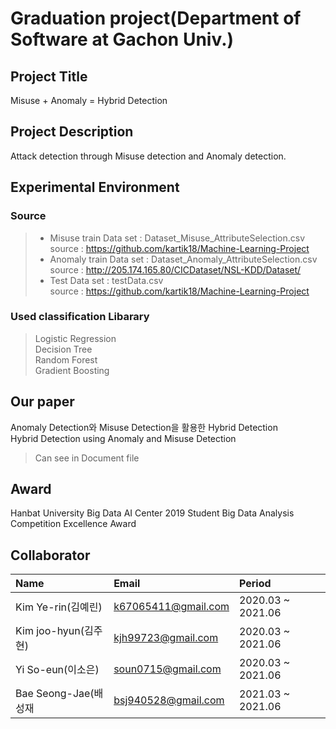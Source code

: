 # Graduation project(Department of Software at Gachon Univ.)

## Project Title
Misuse + Anomaly = Hybrid Detection

## Project Description
Attack detection through Misuse detection and Anomaly detection.
 
## Experimental Environment
### Source
> - Misuse train Data set : Dataset_Misuse_AttributeSelection.csv <br>
> source : https://github.com/kartik18/Machine-Learning-Project 
> - Anomaly train Data set : Dataset_Anomaly_AttributeSelection.csv <br>
> source : http://205.174.165.80/CICDataset/NSL-KDD/Dataset/
> - Test Data set : testData.csv <br>
> source : https://github.com/kartik18/Machine-Learning-Project 

### Used classification Libarary
> Logistic Regression <br>
> Decision Tree <br>
> Random Forest <br>
> Gradient Boosting <br>
 
## Our paper
Anomaly Detection와 Misuse Detection을 활용한 Hybrid Detection <br>
Hybrid Detection using Anomaly and Misuse Detection 
> Can see in Document file
 
## Award
Hanbat University Big Data AI Center 2019 Student Big Data Analysis Competition Excellence Award

## Collaborator
| Name                 | Email                      |Period                      |
| :------------------- | :------------------------- | :------------------------- |
| Kim Ye-rin(김예린)    | k67065411@gmail.com        | 2020.03 ~ 2021.06          |
| Kim joo-hyun(김주현)  | kjh99723@gmail.com         | 2020.03 ~ 2021.06          |
| Yi So-eun(이소은)     | soun0715@gmail.com         | 2020.03 ~ 2021.06          |
| Bae Seong-Jae(배성재  | bsj940528@gmail.com        | 2021.03 ~ 2021.06          |
